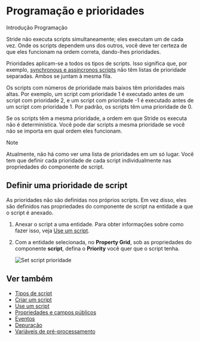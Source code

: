 # Programação e prioridades

<span class="badge text-bg-primary">Introdução</span>
<span class="badge text-bg-success">Programação</span>

Stride não executa scripts simultaneamente; eles executam um de cada vez. Onde os scripts dependem uns dos outros, você deve ter certeza de que eles funcionam na ordem correta, dando-lhes prioridades.

Prioridades aplicam-se a todos os tipos de scripts. Isso significa que, por exemplo, [synchronous e assíncronos scripts](types-of-script.md) não têm listas de prioridade separadas. Ambos se juntam à mesma fila.

Os scripts com números de prioridade mais baixos têm prioridades mais altas. Por exemplo, um script com prioridade 1 é executado antes de um script com prioridade 2, e um script com prioridade -1 é executado antes de um script com prioridade 1. Por padrão, os scripts têm uma prioridade de 0.

Se os scripts têm a mesma prioridade, a ordem em que Stride os executa não é determinística. Você pode dar scripts a mesma prioridade se você não se importa em qual ordem eles funcionam.

> [!Note]
> Atualmente, não há como ver uma lista de prioridades em um só lugar. Você tem que definir cada prioridade de cada script individualmente nas propriedades do componente de script.

## Definir uma prioridade de script

As prioridades não são definidas nos próprios scripts. Em vez disso, eles são definidos nas propriedades do componente de script na entidade a que o script é anexado.

1. Anexar o script a uma entidade. Para obter informações sobre como fazer isso, veja [Use um script](use-a-script.md).

2. Com a entidade selecionada, no **Property Grid**, sob as propriedades do componente **script**, defina o **Priority** você quer que o script tenha.

   ![Set script prioridade](media/set-script-priority.png)

## Ver também

* [Tipos de script](types-of-script.md)
* [Criar um script](create-a-script.md)
* [Use um script](use-a-script.md)
* [Propriedades e campos públicos](public-properties-and-fields.md)
* [Eventos](events.md)
* [Depuração](debugging.md)
* [Variáveis de pré-processamento](preprocessor-variables.md)